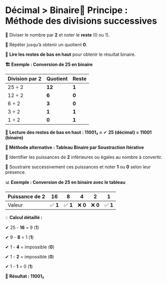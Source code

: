# Décimal > Binaire📌 **Principe : Méthode des divisions successives**

🔹 Diviser le nombre par **2** et noter le **reste** (0 ou 1).

🔹 Répéter jusqu’à obtenir un quotient **0**.

🔹 **Lire les restes de bas en haut** pour obtenir le résultat binaire.



**🏗 Exemple : Conversion de 25 en binaire**

| **Division par 2** | **Quotient** | **Reste** |
|--------------------|--------------|-----------|
| 25 ÷ 2             | **12**       | **1**     |
| 12 ÷ 2             | **6**        | **0**     |
| 6 ÷ 2              | **3**        | **0**     |
| 3 ÷ 2              | **1**        | **1**     |
| 1 ÷ 2              | **0**        | **1**     |

📌 **Lecture des restes de bas en haut : 11001₂ =** ✔ **25 (décimal) = 11001 (binaire)**



**📝 Méthode alternative : Tableau Binaire par Soustraction Itérative**

🔹 Identifier les puissances de **2** inférieures ou égales au nombre à convertir.

🔹 Soustraire successivement ces puissances et noter **1** ou **0** selon leur présence.

📊 **Exemple : Conversion de 25 en binaire avec le tableau**

| **Puissance de 2** | **16**   | **8**    | **4**    | **2**    | **1**    |
|--------------------|----------|----------|----------|----------|----------|
| Valeur             | ✅ **1** | ✅ **1** | ❌ **0** | ❌ **0** | ✅ **1** |

💡 **Calcul détaillé :**

✔ 25 - **16** = 9 (**1**)

✔ 9 - **8** = 1 (**1**)

✔ 1 - **4** = impossible (**0**)

✔ 1 - **2** = impossible (**0**)

✔ 1 - **1** = 0 (**1**)

📌 **Résultat : 11001₂**
